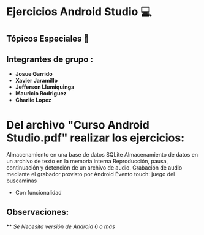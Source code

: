 # Ejercicios Android Studio :computer:

## Tópicos Especiales :iphone:

## Integrantes de grupo : 

* **Josue Garrido** 
* **Xavier Jaramillo** 
* **Jefferson Llumiquinga**  
* **Mauricio Rodriguez**
* **Charlie Lopez**


# Del archivo "Curso Android Studio.pdf" realizar los ejercicios:

Almacenamiento en una base de datos SQLite
Almacenamiento de datos en un archivo de texto en la memoria interna
Reproducción, pausa, continuación y detención de un archivo de audio.
Grabación de audio mediante el grabador provisto por Android
Evento touch: juego del buscaminas




* Con funcionalidad


## Observaciones:

** *Se Necesita versión de Android 6 o más*


